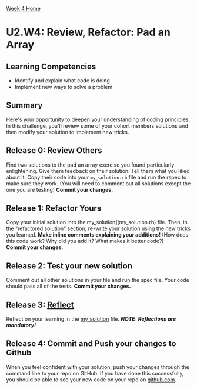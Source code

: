 [Week 4 Home](../../)

# U2.W4: Review, Refactor: Pad an Array

## Learning Competencies
- Identify and explain what code is doing
- Implement new ways to solve a problem

## Summary
Here's your opportunity to deepen your understanding of coding principles. In this challenge, you'll review some of your cohort members solutions and then modify your solution to implement new tricks. 

## Release 0: Review Others
Find two solutions to the pad an array exercise you found particularly enlightening. Give them feedback on their solution. Tell them what you liked about it. 
Copy their code into your `my_solution.rb` file and run the rspec to make sure they work. (You will need to comment out all solutions except the one you are testing)
**Commit your changes.**

## Release 1: Refactor Yours
Copy your initial solution into the my_solution](my_solution.rb) file. Then, in the "refactored solution" section, re-write your solution using the new tricks you learned. 
**Make inline comments explaining your additions!** (How does this code work?  Why did you add it? What makes it better code?)  
**Commit your changes.**

## Release 2: Test your new solution
Comment out all other solutions in your file and run the spec file. Your code should pass all of the tests. 
**Commit your changes.**

## Release 3: [Reflect](https://github.com/Devbootcamp/phase-0-handbook/blob/master/coding-references/reflection-guidelines.md)
Reflect on your learning in the [my_solution](my_solution.rb) file. 
***NOTE: Reflections are mandatory!*** 

## Release 4: Commit and Push your changes to Github
When you feel confident with your solution, push your changes through the command line to your repo on GitHub. 
If you have done this successfully, you should be able to see your new code on your repo on [github.com](https://github.com).
